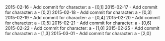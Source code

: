 2015-02-16 - Add commit for character: a - [0,1]
2015-02-17 - Add commit for character: a - [0,2]
2015-02-18 - Add commit for character: a - [0,3]
2015-02-19 - Add commit for character: a - [0,4]
2015-02-20 - Add commit for character: a - [0,5]
2015-02-21 - Add commit for character: a - [0,6]
2015-02-22 - Add commit for character: a - [1,0]
2015-02-25 - Add commit for character: a - [1,3]
2015-03-01 - Add commit for character: a - [2,0]
